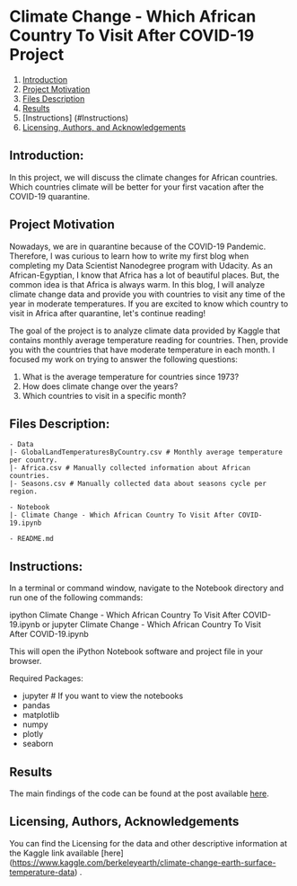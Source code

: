 # Climate Change - Which African Country To Visit After COVID-19 Project

1. [Introduction](#Introduction)
2. [Project Motivation](#motivation)
3. [Files Description](#files)
4. [Results](#results)
5. [Instructions] (#Instructions)
6. [Licensing, Authors, and Acknowledgements](#licensing)


## Introduction: <a name="Introduction"></a>
In this project, we will discuss the climate changes for African countries. Which countries climate will be better for your first vacation after the COVID-19 quarantine.

## Project Motivation<a name="motivation"></a>
Nowadays, we are in quarantine because of the COVID-19 Pandemic. Therefore, I was curious to learn how to write my first blog when completing my Data Scientist Nanodegree program with Udacity. As an African-Egyptian, I know that Africa has a lot of beautiful places. But, the common idea is that Africa is always warm. In this blog, I will analyze climate change data and provide you with countries to visit any time of the year in moderate temperatures. If you are excited to know which country to visit in Africa after quarantine, let's continue reading!

The goal of the project is to analyze climate data provided by Kaggle that contains monthly average temperature reading for countries. Then, provide you with the countries that have moderate temperature in each month. I focused my work on trying to answer the following questions:

1. What is the average temperature for countries since 1973?
2. How does climate change over the years?
3. Which countries to visit in a specific month?

## Files Description: <a name="files"></a>
```
- Data
|- GlobalLandTemperaturesByCountry.csv # Monthly average temperature per country.
|- Africa.csv # Manually collected information about African countries.
|- Seasons.csv # Manually collected data about seasons cycle per region.

- Notebook
|- Climate Change - Which African Country To Visit After COVID-19.ipynb

- README.md
```

## Instructions: <a name="Instructions"></a>
In a terminal or command window, navigate to the Notebook directory and run one of the following commands:

ipython Climate Change - Which African Country To Visit After COVID-19.ipynb
or
jupyter Climate Change - Which African Country To Visit After COVID-19.ipynb

This will open the iPython Notebook software and project file in your browser.

Required Packages:

- jupyter # If you want to view the notebooks
- pandas
- matplotlib
- numpy
- plotly
- seaborn

## Results<a name="results"></a>

The main findings of the code can be found at the post available [here](https://medium.com/@andrewmagede/which-african-country-to-visit-after-covid-19-7da22f92dc2c).


## Licensing, Authors, Acknowledgements<a name="licensing"></a>
You can find the Licensing for the data and other descriptive information at the Kaggle link available [here] (https://www.kaggle.com/berkeleyearth/climate-change-earth-surface-temperature-data) .


